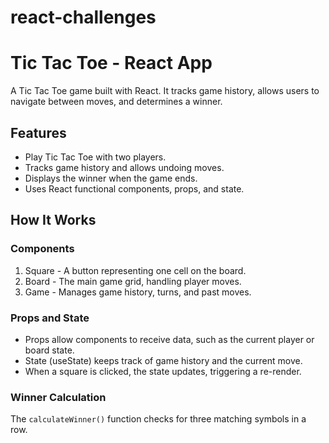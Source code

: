 # react-challenges
# Tic Tac Toe - React App

A Tic Tac Toe game built with React. It tracks game history, allows users to navigate between moves, and determines a winner.

## Features
- Play Tic Tac Toe with two players.
- Tracks game history and allows undoing moves.
- Displays the winner when the game ends.
- Uses React functional components, props, and state.

## How It Works

### Components
1. Square - A button representing one cell on the board.
2. Board - The main game grid, handling player moves.
3. Game - Manages game history, turns, and past moves.

### Props and State
- Props allow components to receive data, such as the current player or board state.
- State (useState) keeps track of game history and the current move.
- When a square is clicked, the state updates, triggering a re-render.

### Winner Calculation
The `calculateWinner()` function checks for three matching symbols in a row.


